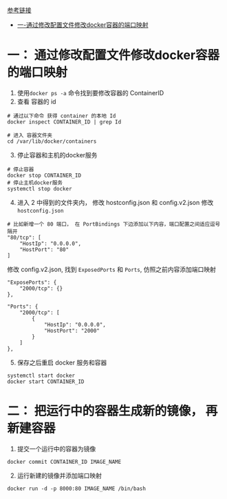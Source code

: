 [参考链接](https://zhuanlan.zhihu.com/p/94949253)

- [一-通过修改配置文件修改docker容器的端口映射](#一-通过修改配置文件修改docker容器的端口映射)

# 一： 通过修改配置文件修改docker容器的端口映射
1. 使用`docker ps -a` 命令找到要修改容器的 ContainerID
2. 查看 容器的 id
```
# 通过以下命令 获得 container 的本地 Id
docker inspect CONTAINER_ID | grep Id

# 进入 容器文件夹
cd /var/lib/docker/containers
```
3. 停止容器和主机的docker服务
```
# 停止容器
docker stop CONTAINER_ID
# 停止主机docker服务
systemctl stop docker
```
4. 进入 2 中得到的文件夹内， 修改 hostconfig.json 和 config.v2.json
修改 `hostconfig.json`
```
# 比如新增一个 80 端口， 在 PortBindings 下边添加以下内容，端口配置之间适应逗号隔开
"80/tcp": [
    "HostIp": "0.0.0.0",
    "HostPort": "80"
]
```
修改 config.v2.json, 找到 `ExposedPorts` 和 `Ports`, 仿照之前内容添加端口映射
```
"ExposePorts": {
    "2000/tcp": {}
},

"Ports": {
    "2000/tcp": [
        {
            "HostIp": "0.0.0.0",
            "HostPort": "2000"
        }
    ]
},
```
5. 保存之后重启 docker 服务和容器
```
systemctl start docker
docker start CONTAINER_ID
```

# 二： 把运行中的容器生成新的镜像， 再新建容器
1. 提交一个运行中的容器为镜像
```
docker commit CONTAINER_ID IMAGE_NAME
```
2. 运行新建的镜像并添加端口映射
```
docker run -d -p 8000:80 IMAGE_NAME /bin/bash
```